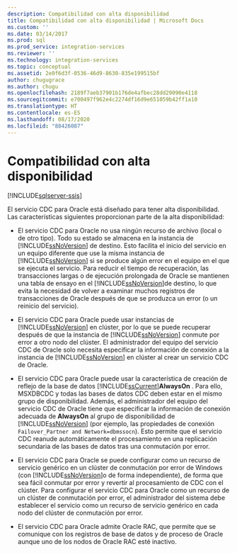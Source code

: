 ```yaml
---
description: Compatibilidad con alta disponibilidad
title: Compatibilidad con alta disponibilidad | Microsoft Docs
ms.custom: ''
ms.date: 03/14/2017
ms.prod: sql
ms.prod_service: integration-services
ms.reviewer: ''
ms.technology: integration-services
ms.topic: conceptual
ms.assetid: 2e0f6d3f-0536-46d9-8630-835e199515bf
author: chugugrace
ms.author: chugu
ms.openlocfilehash: 2189f7aeb37901b176de4afbec28dd29090e4118
ms.sourcegitcommit: e700497f962e4c2274df16d9e651059b42ff1a10
ms.translationtype: HT
ms.contentlocale: es-ES
ms.lasthandoff: 08/17/2020
ms.locfileid: "88426087"
---
```

# <a name="high-availability-support"></a>Compatibilidad con alta disponibilidad

[!INCLUDE[sqlserver-ssis](../../includes/applies-to-version/sqlserver-ssis.md)]


  El servicio CDC para Oracle está diseñado para tener alta disponibilidad. Las características siguientes proporcionan parte de la alta disponibilidad:  
  
-   El servicio CDC para Oracle no usa ningún recurso de archivo (local o de otro tipo). Todo su estado se almacena en la instancia de [!INCLUDE[ssNoVersion](../../includes/ssnoversion-md.md)] de destino. Esto facilita el inicio del servicio en un equipo diferente que use la misma instancia de [!INCLUDE[ssNoVersion](../../includes/ssnoversion-md.md)] si se produce algún error en el equipo en el que se ejecuta el servicio. Para reducir el tiempo de recuperación, las transacciones largas o de ejecución prolongada de Oracle se mantienen una tabla de ensayo en el [!INCLUDE[ssNoVersion](../../includes/ssnoversion-md.md)]de destino, lo que evita la necesidad de volver a examinar muchos registros de transacciones de Oracle después de que se produzca un error (o un reinicio del servicio).  
  
-   El servicio CDC para Oracle puede usar instancias de [!INCLUDE[ssNoVersion](../../includes/ssnoversion-md.md)] en clúster, por lo que se puede recuperar después de que la instancia de [!INCLUDE[ssNoVersion](../../includes/ssnoversion-md.md)] conmute por error a otro nodo del clúster. El administrador del equipo del servicio CDC de Oracle solo necesita especificar la información de conexión a la instancia de [!INCLUDE[ssNoVersion](../../includes/ssnoversion-md.md)] en clúster al crear un servicio CDC de Oracle.  
  
-   El servicio CDC para Oracle puede usar la característica de creación de reflejo de la base de datos [!INCLUDE[ssCurrent](../../includes/sscurrent-md.md)]**AlwaysOn** . Para ello, MSXDBCDC y todas las bases de datos CDC deben estar en el mismo grupo de disponibilidad. Además, el administrador del equipo del servicio CDC de Oracle tiene que especificar la información de conexión adecuada de **AlwaysOn** al grupo de disponibilidad de [!INCLUDE[ssNoVersion](../../includes/ssnoversion-md.md)] (por ejemplo, las propiedades de conexión `Failover_Partner and Network=dbmssocn`). Esto permite que el servicio CDC reanude automáticamente el procesamiento en una replicación secundaria de las bases de datos tras una conmutación por error.  
  
-   El servicio CDC para Oracle se puede configurar como un recurso de servicio genérico en un clúster de conmutación por error de Windows (con [!INCLUDE[ssNoVersion](../../includes/ssnoversion-md.md)]o de forma independiente), de forma que sea fácil conmutar por error y revertir al procesamiento de CDC con el clúster. Para configurar el servicio CDC para Oracle como un recurso de un clúster de conmutación por error, el administrador del sistema debe establecer el servicio como un recurso de servicio genérico en cada nodo del clúster de conmutación por error.  
  
-   El servicio CDC para Oracle admite Oracle RAC, que permite que se comunique con los registros de base de datos y de proceso de Oracle aunque uno de los nodos de Oracle RAC esté inactivo.  
  
  
